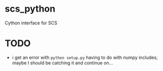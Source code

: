 # scs_python
Cython interface for SCS


# TODO
- i get an error with `python setup.py` having to do with numpy includes; maybe I should be catching it and continue on...
